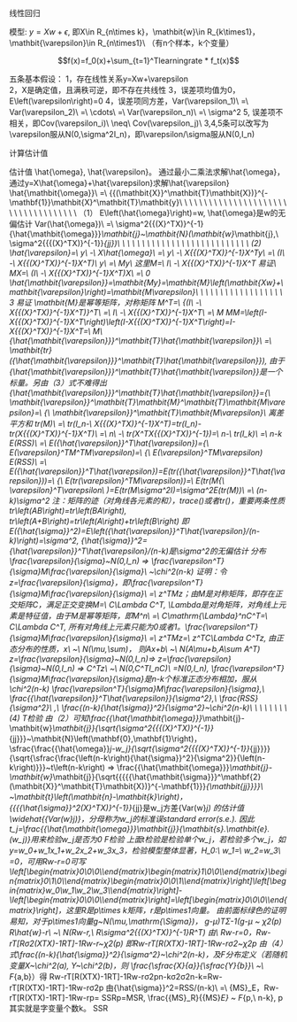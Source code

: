 线性回归

模型: $y=Xw+\epsilon$, 即X\in R_{n\times k}，\mathbit{w}\in R_{k\times1}，\mathbit{\varepsilon}\in R_{n\times1}\ （有n个样本，k个变量）

$$f(x)=f_0(x)+\sum_{t=1}^Tlearningrate * f_t(x)$$

五条基本假设：
1，存在线性关系y=Xw+\varepsilon	
2，X是确定值，且满秩可逆，即不存在共线性
3，误差项均值为0，E\left(\varepsilon\right)=0
4，误差项同方差，Var(\varepsilon_1)\ =\ Var(\varepsilon_2)\ =\ \cdots\ =\ Var(\varepsilon_n)\ =\ \sigma^2
5, 误差项不相关，即Cov(\varepsilon_i)\ \neq\ Cov(\varepsilon_j)\ 
3,4,5条可以改写为\varepsilon服从N(0,\sigma^2I_n)，即\varepsilon/\sigma服从N(0,I_n)

计算估计值

估计值 \hat{\omega}, \hat{\varepsilon}。 通过最小二乘法求解\hat{\omega}，通过y=X\hat{\omega}+\hat{\varepsilon}求解\hat{\varepsilon}
\hat{\mathbit{\omega}}\ =\ {{(\mathbit{X}}^\mathbit{T}\mathbit{X})}^{-\mathbf{1}}\mathbit{X}^\mathbit{T}\mathbit{y}\ \ \ \ \ \ \ \ \ \ \ \ \ \ \ \ \ \ \ \ \ \ \ \ \ \ \ \ \ \ \ \ \ \ \ \ （1）
	E\left(\hat{\omega}\right)=w, \hat{\omega}是w的无偏估计
	Var(\hat{\omega})\ =\ \sigma^2{{(X}^TX)}^{-1}
{\hat{\mathbit{\omega}}}_\mathbit{j}~\mathbit{N}(\mathbit{w}_\mathbit{j},\ \sigma^2{{{(X}^TX)}^{-1}}_{jj})\ \ \ \ \ \ \ \ \ \ \ \ \ \ \ \ \ \ \ \ \ \ \ \ \ \ \ (2)
\hat{\varepsilon}=\ y\ -\ X\hat{\omega}\ =\ y\ -\ X{{(X}^TX)}^{-1}X^Ty\ =\ (I\ -\ X{{(X}^TX)}^{-1}X^T)\ y\ =\ My\ 
这里M=\ I\ -\ X{{(X}^TX)}^{-1}X^T 
易证\ MX=\ (I\ -\ X{{(X}^TX)}^{-1}X^T)X\ =\ 0
\hat{\mathbit{\varepsilon}}=\mathbit{My}=\mathbit{M}\left(\mathbit{Xw}+\mathbit{\varepsilon}\right)=\mathbit{M\varepsilon}\ \ \ \ \ \ \ \ \ \ \ \ \ \ \ \ \ \ 3
易证 \mathbit{M}是幂等矩阵，对称矩阵
M^T=\ {(I\ -\ X{{(X}^TX)}^{-1}X^T)}^T\ =\ I\ -\ X{{(X}^TX)}^{-1}X^T\ =\ M
MM=\left(I-X{{(X}^TX)}^{-1}X^T\right)\left(I-X{{(X}^TX)}^{-1}X^T\right)=I-X{{(X}^TX)}^{-1}X^T=\ M\ 
{\hat{\mathbit{\varepsilon}}}^\mathbit{T}\hat{\mathbit{\varepsilon}}\ =\ \mathbit{tr}({\hat{\mathbit{\varepsilon}}}^\mathbit{T}\hat{\mathbit{\varepsilon}}), 由于{\hat{\mathbit{\varepsilon}}}^\mathbit{T}\hat{\mathbit{\varepsilon}}是一个标量。另由（3）式不难得出 {\hat{\mathbit{\varepsilon}}}^\mathbit{T}\hat{\mathbit{\varepsilon}}={\ \mathbit{\varepsilon}}^\mathbit{T}\mathbit{M}^\mathbit{T}\mathbit{M\varepsilon}=\ {\ \mathbit{\varepsilon}}^\mathbit{T}\mathbit{M\varepsilon}\ 
离差平方和
tr(M)\ =\ tr(I_n-\ X{{(X}^TX)}^{-1}X^T)=tr(I_n)-tr(X{{(X}^TX)}^{-1}X^T)\ =\ n\ -\ tr(X^TX{{(X}^TX)}^{-1})=\ n-\ tr(I_k)\ =\ n-k
E(RSS)\ =\ E({\hat{\varepsilon}}^T\hat{\varepsilon})={\ E(\varepsilon}^TM^TM\varepsilon)=\ {\ E(\varepsilon}^TM\varepsilon)
E(RSS)\ =\ E({\hat{\varepsilon}}^T\hat{\varepsilon})=E(tr({\hat{\varepsilon}}^T\hat{\varepsilon}))=\ {\ E(tr(\varepsilon}^TM\varepsilon))=\ E(tr(M{\ \varepsilon}^T\varepsilon\ )=E(tr(M\sigma^2I)=\sigma^2E(tr(M))\ =\ (n-k)\sigma^2
注：矩阵的迹（对角线各元素的和），trace()或者tr()，重要两条性质
tr\left(AB\right)=tr\left(BA\right), tr\left(A+B\right)=tr\left(A\right)+tr\left(B\right)
即E({\hat{\sigma}}^2)=E\left({\hat{\varepsilon}}^T\hat{\varepsilon}/(n-k)\right)=\sigma^2, {\hat{\sigma}}^2={\hat{\varepsilon}}^T\hat{\varepsilon}/(n-k)是\sigma^2的无偏估计
分布
\frac{\varepsilon}{\sigma}~N(0,I_n) => \frac{\varepsilon^T}{\sigma}M\frac{\varepsilon}{\sigma}\ ~\chi^2(n-k)
证明：令z=\frac{\varepsilon}{\sigma}，即\frac{\varepsilon^T}{\sigma}M\frac{\varepsilon}{\sigma}\ =\ z^TMz；由M是对称矩阵，即存在正交矩阵C，满足正交变换M=\ C\Lambda C^T,
\Lambda是对角矩阵，对角线上元素是特征值，由于M是幂等矩阵，即M^n\ =\ C\mathrm{\Lambda}^nC^T=\ C\Lambda C^T, 所有对角线上元素只能为0或者1。\frac{\varepsilon^T}{\sigma}M\frac{\varepsilon}{\sigma}\ =\ z^TMz=\ z^TC\Lambda C^Tz, 由正态分布的性质，x\ ~\ N(\mu,\sum)， 则Ax+b\ ~\ N(A\mu+b,A\sum A^T)
z=\frac{\varepsilon}{\sigma}~N(0,I_n)=> z=\frac{\varepsilon}{\sigma}~N(0,I_n) => C^Tz\ ~\ N(0,C^TI_nC)\ =N(0,I_n), \frac{\varepsilon^T}{\sigma}M\frac{\varepsilon}{\sigma}是n-k个标准正态分布相加，服从\chi^2(n-k)
\frac{\varepsilon^T}{\sigma}M\frac{\varepsilon}{\sigma},\ \frac{{\hat{\varepsilon}}^T\hat{\varepsilon}}{\sigma^2},\ \frac{RSS}{\sigma^2}\ ,\ \frac{(n-k){\hat{\sigma}}^2}{\sigma^2}~\chi^2(n-k)\ \ \ \ \ \ \ \ (4)
T检验
由（2）可知\frac{{\hat{\mathbit{\omega}}}_\mathbit{j}-\mathbit{w}_\mathbit{j}}{\sqrt{\sigma^2{{{(X}^TX)}^{-1}}_{jj}}}~\mathbit{N}\left(\mathbf{0},\mathbf{1}\right)，\sfrac{\frac{{\hat{\omega}}_j-w_j}{\sqrt{\sigma^2{{{(X}^TX)}^{-1}}_{jj}}}}{\sqrt{\sfrac{\frac{\left(n-k\right){\hat{\sigma}}^2}{\sigma^2}}{\left(n-k\right)}}}~t\left(n-k\right)
=> \frac{{\hat{\mathbit{\omega}}}_\mathbit{j}-\mathbit{w}_\mathbit{j}}{\sqrt{{{{{\hat{\mathbit{\sigma}}}^\mathbf{2}(\mathbit{X}}^\mathbit{T}\mathbit{X})}^{-\mathbf{1}}}_{\mathbit{jj}}}}\ ~\mathbit{t}\left(\mathbit{n}-\mathbit{k}\right)， {{{{\hat{\sigma}}^2(X}^TX)}^{-1}}_{jj}是w_j方差{Var(w}_j) 的估计值\widehat{{Var(w}_j)}，分母称为w_j的标准误standard error(s.e.).
因此t_j=\frac{{\hat{\mathbit{\omega}}}_\mathbit{j}}{\mathbit{s}.\mathbit{e}.(w_j)}用来检验w_j是否为0
F检验
上面t检验是检验单个w_j，若检验多个w_j，如y=w_0+w_1x_1+w_2x_2+w_3x_3，检验模型整体显著，H_0:\ w_1=\ w_2=w_3\ =0，可用Rw-r=0可写\left[\begin{matrix}0\\0\\0\\\end{matrix}\begin{matrix}1\\0\\0\\\end{matrix}\begin{matrix}0\\1\\0\\\end{matrix}\begin{matrix}0\\0\\1\\\end{matrix}\right]\left[\begin{matrix}w_0\\w_1\\w_2\\w_3\\\end{matrix}\right]-\left[\begin{matrix}0\\0\\0\\\end{matrix}\right]=\left[\begin{matrix}0\\0\\0\\\end{matrix}\right]，这里R是p\times k矩阵，r是p\times1向量。
由前面标绿色的证明易知，对于p\times1向量g~N(\mu,\mathrm{\Sigma})，
g-μ)TΣ-1(g-μ ~ χ2(p)
R\hat{w}-r\ ~\ N(Rw-r,\ R\sigma^2{{(X}^TX)}^{-1}R^T)
由\ Rw-r=0，Rw-rT[Rσ2(XTX)-1RT]-1Rw-r~χ2(p)
即Rw-rT[R(XTX)-1RT]-1Rw-rσ2~χ2p
由（4）式\frac{(n-k){\hat{\sigma}}^2}{\sigma^2}~\chi^2(n-k)，及F分布定义（若随机变量X~\chi^2(a), Y~\chi^2(b)，则 \frac{\sfrac{X}{a}}{\sfrac{Y}{b}}\ ~\ F_{a,b}）得 Rw-rT[R(XTX)-1RT]-1Rw-rσ2pn-kσ2σ2n-k=Rw-rT[R(XTX)-1RT]-1Rw-rσ2p
由{\hat{\sigma}}^2=RSS/(n-k)\ =\ {MS}_E，Rw-rT[R(XTX)-1RT]-1Rw-rp= SSRp=MSR, \frac{{MS}_R}{{MS}_E} ~ F_{p,\ n-k}, p其实就是字变量个数k。
SSR

